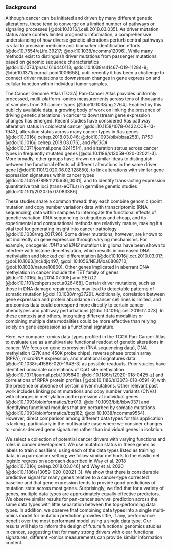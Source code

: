 ### Background

Although cancer can be initiated and driven by many different genetic alterations, these tend to converge on a limited number of pathways or signaling processes [@doi:10.1016/j.cell.2018.03.035].
As driver mutation status alone confers limited prognostic information, a comprehensive understanding of how diverse genetic alterations perturb central pathways is vital to precision medicine and biomarker identification efforts [@doi:10.7554/eLife.39217; @doi:10.1038/ncomms12096].
While many methods exist to distinguish driver mutations from passenger mutations based on genomic sequence characteristics [@doi:10.1073/pnas.1616440113; @doi:10.1038/s41467-019-11284-9; @doi:10.1371/journal.pcbi.1006658], until recently it has been a challenge to connect driver mutations to downstream changes in gene expression and cellular function within individual tumor samples.

The Cancer Genome Atlas (TCGA) Pan-Cancer Atlas provides uniformly processed, multi-platform -omics measurements across tens of thousands of samples from 33 cancer types [@doi:10.1038/ng.2764].
Enabled by this publicly available data, a growing body of work on linking the presence of driving genetic alterations in cancer to downstream gene expression changes has emerged.
Recent studies have considered Ras pathway alteration status in colorectal cancer [@doi:10.1158/1078-0432.CCR-13-1943], alteration status across many cancer types in Ras genes [@doi:10.1016/j.celrep.2018.03.046; @doi:10.1093/bib/bbaa258], _TP53_ [@doi:10.1016/j.celrep.2018.03.076], and _PIK3CA_ [@doi:10.1371/journal.pone.0241514], and alteration status across cancer types in frequently mutated genes [@doi:10.1186/s13059-020-02021-3].
More broadly, other groups have drawn on similar ideas to distinguish between the functional effects of different alterations in the same driver gene [@doi:10.1101/2020.06.02.128850], to link alterations with similar gene expression signatures within cancer types [@doi:10.1142/9789811215636_0031], and to identify trans-acting expression quantitative trait loci (trans-eQTLs) in germline genetic studies [@doi:10.1101/2020.05.07.083386].

These studies share a common thread: they each combine genomic (point mutation and copy number variation) data with transcriptomic (RNA sequencing) data within samples to interrogate the functional effects of genetic variation.
RNA sequencing is ubiquitous and cheap, and its experimental and computational methods are relatively mature, making it a vital tool for generating insight into cancer pathology [@doi:10.1038/nrg.2017.96].
Some driver mutations, however, are known to act indirectly on gene expression through varying mechanisms.
For example, oncogenic _IDH1_ and _IDH2_ mutations in glioma have been shown to interfere with histone demethylation, which results in increased DNA methylation and blocked cell differentiation [@doi:10.1016/j.ccr.2010.03.017; @doi:10.1093/jnci/djq497; @doi:10.1056/NEJMoa0808710; @doi:10.1038/nature10860].
Other genes implicated in aberrant DNA methylation in cancer include the TET family of genes [@doi:10.1016/j.tig.2014.07.005] and _SETD2_ [@doi:10.1101/cshperspect.a026468].
Certain driver mutations, such as those in DNA damage repair genes, may lead to detectable patterns of somatic mutation [@doi:10.1038/nrg3729].
Additionally, correlation between gene expression and protein abundance in cancer cell lines is limited, and proteomics data could correspond more directly to certain cancer phenotypes and pathway perturbations [@doi:10.1016/j.cell.2019.12.023].
In these contexts and others, integrating different data modalities or combining multiple data modalities could be more effective than relying solely on gene expression as a functional signature.

Here, we compare -omics data types profiled in the TCGA Pan-Cancer Atlas to evaluate use as a multivariate functional readout of genetic alterations in cancer.
We focus on gene expression (RNA sequencing data), DNA methylation (27K and 450K probe chips), reverse phase protein array (RPPA), microRNA expression, and mutational signatures data [@doi:10.1038/s41586-020-1943-3] as possible readouts.
Prior studies have identified univariate correlations of CpG site methylation [@doi:10.1371/journal.pcbi.1005840; @doi:10.1186/s12920-018-0425-z] and correlations of RPPA protein profiles [@doi:10.1186/s13073-018-0591-9] with the presence or absence of certain driver mutations.
Other relevant past work includes linking point mutations and copy number variants (CNVs) with changes in methylation and expression at individual genes [@doi:10.1093/bioinformatics/btr019; @doi:10.1093/bib/bbw037] and identifying functional modules that are perturbed by somatic mutations [@doi:10.1093/bioinformatics/btq182; @doi:10.1038/ncomms9554].
However, direct comparison among different data types for this application is lacking, particularly in the multivariate case where we consider changes to -omics-derived gene signatures rather than individual genes in isolation.

We select a collection of potential cancer drivers with varying functions and roles in cancer development.
We use mutation status in these genes as labels to train classifiers, using each of the data types listed as training data, in a pan-cancer setting; we follow similar methods to the elastic net logistic regression approach described in Way et al. 2018 [@doi:10.1016/j.celrep.2018.03.046] and Way et al. 2020 [@doi:10.1186/s13059-020-02021-3].
We show that there is considerable predictive signal for many genes relative to a cancer-type corrected baseline and that gene expression tends to provide good predictions of mutation state across most genes.
Surprisingly, we find that for a variety of genes, multiple data types are approximately equally effective predictors.
We observe similar results for pan-cancer survival prediction across the same data types with little separation between the top-performing data types.
In addition, we observe that combining data types into a single multi-omics model for mutation prediction provides little, if any, performance benefit over the most performant model using a single data type.
Our results will help to inform the design of future functional genomics studies in cancer, suggesting that for many strong drivers with clear functional signatures, different -omics measurements can provide similar information content.
